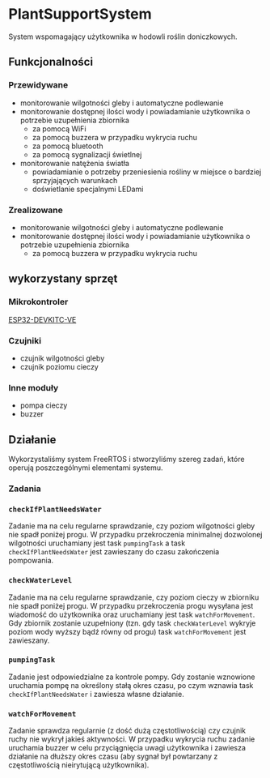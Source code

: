 # PlantSupportSystem

System wspomagający użytkownika w hodowli roślin doniczkowych.

## Funkcjonalności

### Przewidywane
* monitorowanie wilgotności gleby i automatyczne podlewanie
* monitorowanie dostępnej ilości wody i powiadamianie użytkownika o potrzebie uzupełnienia zbiornika
  * za pomocą WiFi
  * za pomocą buzzera w przypadku wykrycia ruchu
  * za pomocą bluetooth 
  * za pomocą sygnalizacji świetlnej
* monitorowanie natężenia światła
  * powiadamianie o potrzeby przeniesienia rośliny w miejsce o bardziej sprzyjających warunkach
  * doświetlanie specjalnymi LEDami 

### Zrealizowane
* monitorowanie wilgotności gleby i automatyczne podlewanie
* monitorowanie dostępnej ilości wody i powiadamianie użytkownika o potrzebie uzupełnienia zbiornika
   * za pomocą buzzera w przypadku wykrycia ruchu

## wykorzystany sprzęt
### Mikrokontroler
[ESP32-DEVKITC-VE](https://www.tme.eu/pl/details/esp32-devkitc-ve/zestawy-uruchomieniowe-pozostale/espressif/)
### Czujniki
* czujnik wilgotności gleby
* czujnik poziomu cieczy

### Inne moduły
 * pompa cieczy
 * buzzer

## Działanie
Wykorzystaliśmy system FreeRTOS i stworzyliśmy szereg zadań, które operują poszczególnymi elementami systemu.

### Zadania

### `checkIfPlantNeedsWater`
Zadanie ma na celu regularne sprawdzanie, czy poziom wilgotności gleby nie spadł poniżej progu.
W przypadku przekroczenia minimalnej dozwolonej wilgotności uruchamiany jest task `pumpingTask` a  task `checkIfPlantNeedsWater` jest zawieszany do czasu zakończenia pompowania.

### `checkWaterLevel`
Zadanie ma na celu regularne sprawdzanie, czy poziom cieczy w zbiorniku nie spadł poniżej progu.
W przypadku przekroczenia progu wysyłana jest wiadomość do użytkownika oraz uruchamiany jest task `watchForMovement`.
Gdy zbiornik zostanie uzupełniony (tzn. gdy task `checkWaterLevel` wykryje poziom wody wyższy bądź równy od progu) task `watchForMovement` jest zawieszany.

### `pumpingTask`
Zadanie jest odpowiedzialne za kontrole pompy. Gdy zostanie wznowione uruchamia pompę na określony stałą okres czasu, po czym wznawia task `checkIfPlantNeedsWater` i zawiesza własne działanie.

### `watchForMovement`
Zadanie sprawdza regularnie (z dość dużą częstotliwością) czy czujnik ruchy nie wykrył  jakieś aktywności.
W przypadku wykrycia ruchu zadanie uruchamia buzzer w celu przyciągnięcia uwagi użytkownika i zawiesza działanie na dłuższy okres czasu (aby sygnał był powtarzany z częstotliwością nieirytującą użytkownika).





